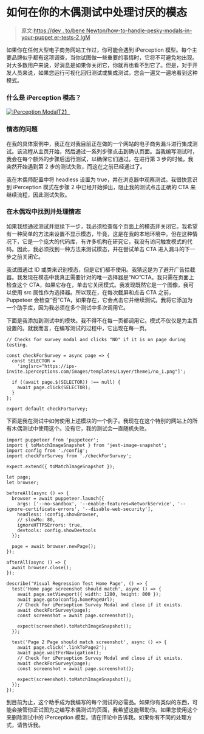 # 如何在你的木偶测试中处理讨厌的模态

> 原文:[https://dev . to/bene Newton/how-to-handle-pesky-modals-in-your-puppet er-tests-2 IgM](https://dev.to/benenewton/how-to-handle-pesky-modals-in-your-puppeteer-tests-2igm)

如果你在任何大型电子商务网站工作过，你可能会遇到 iPerception 模型。每个主要品牌似乎都有这项调查，当你试图做一些重要的事情时，它将不可避免地出现。对大多数用户来说，好消息是如果你关闭它，你就再也看不到它了。但是，对于开发人员来说，如果您运行可视化回归测试或集成测试，您会一遍又一遍地看到这种模式。

### 什么是 iPerception 模态？

[![iPerception Modal](../Images/9320ba321ac44e81851159cbf4b9cb82.png "iPerception Modal")T2】](https://res.cloudinary.com/practicaldev/image/fetch/s--4LaQqlOm--/c_limit%2Cf_auto%2Cfl_progressive%2Cq_auto%2Cw_880/https://benenewton.com/static/iperceptionModal-d9261e8e5975ec235c9c9fe174154c16-b7e98.png)

### 情态的问题

在我的具体案例中，我正在对我目前正在做的一个网站的电子商务漏斗进行集成测试。该流程从主页开始，然后通过一系列步骤点击到确认页面。当我编写测试时，我会在每个额外的步骤后运行测试，以确保它们通过。在进行第 3 步的时候，我突然开始遇到第 2 步的测试失败，而这在之前已经通过了。

我在木偶师配置中将 headless 设置为 true，并在浏览器中观察测试。我很快意识到 iPerception 模式在步骤 2 中已经开始弹出，阻止我的测试点击正确的 CTA 来继续流程，因此测试失败。

### 在木偶戏中找到并处理情态

如果我想通过测试并继续下一步，我必须检查每个页面上的模态并关闭它。我希望有一种简单的方法来设置不显示模态，毕竟，这是在我的本地环境中。但在这种情况下，它是一个庞大的代码库，有许多机构在研究它，我没有访问触发模式的代码。因此，我必须找到一种方法来测试模态，并在尝试单击 CTA 进入漏斗的下一步之前关闭它。

我试图通过 ID 或类来识别模态，但是它们都不使用。我猜这是为了避开广告拦截器。我发现在模态中我真正需要针对的唯一选择器是“NO”CTA。我只需在页面上检查这个 CTA，如果它存在，单击它关闭模式。我发现既然它是一个图像，我可以使用 src 属性作为选择器。所以现在，在每次截屏和点击 CTA 之前，Puppeteer 会检查“否”CTA，如果存在，它会点击它并继续测试。我将它添加为一个助手库，因为我必须在多个测试中多次调用它。

下面是我添加到测试中的模块。我不得不在每一页都调用它。模式不仅仅是为主页设置的。就我而言，在编写测试的过程中，它出现在每一页。

```
// Checks for survey modal and clicks "NO" if it is on page during testing.

const checkForSurvey = async page => {
  const SELECTOR =
    'img[src="https://ips-invite.iperceptions.com/images/templates/Layer/theme1/no_1.png"]';

  if ((await page.$(SELECTOR)) !== null) {
    await page.click(SELECTOR);
  }
};

export default checkForSurvey; 
```

下面是我在测试中如何使用上述模块的一个例子。我现在在这个特别的网站上的所有木偶测试中使用这个。没有它，我的测试会一直随机失败。

```
import puppeteer from 'puppeteer';
import { toMatchImageSnapshot } from 'jest-image-snapshot';
import config from './config';
import checkForSurvey from './checkForSurvey';

expect.extend({ toMatchImageSnapshot });

let page;
let browser;

beforeAll(async () => {
  browser = await puppeteer.launch({
    args: ['--no-sandbox', '--enable-features=NetworkService', '--ignore-certificate-errors', '--disable-web-security'],
    headless: !config.showBrowser,
    // slowMo: 80,
    ignoreHTTPSErrors: true,
    devtools: config.showDevtools
  });

  page = await browser.newPage();
});

afterAll(async () => {
  await browser.close();
});

describe('Visual Regression Test Home Page', () => {
  test('Home page screenshot should match', async () => {
    await page.setViewport({ width: 1280, height: 800 });
    await page.goto(config.homePageUrl);
    // Check for iPerseption Survey Modal and close if it exists.
    await checkForSurvey(page);
    const screenshot = await page.screenshot();

    expect(screenshot).toMatchImageSnapshot();
  });

  test('Page 2 Page should match screenshot', async () => {
    await page.click('.linkToPage2');
    await page.waitForNavigation();
    // Check for iPerseption Survey Modal and close if it exists.
    await checkForSurvey(page);
    const screenshot = await page.screenshot();

    expect(screenshot).toMatchImageSnapshot();
  });
}); 
```

到目前为止，这个助手成为我编写的每个测试的必需品。如果你有类似的东西，可能会接管你正试图为之编写木偶测试的页面，我希望这能帮助你。如果您使用这个来删除测试中的 iPerception 模型，请在评论中告诉我。如果你有不同的处理方式，请告诉我。